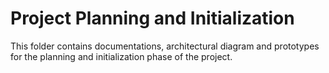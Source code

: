 # Project Planning and Initialization
This folder contains documentations, architectural diagram and prototypes for the planning and initialization phase of the project.